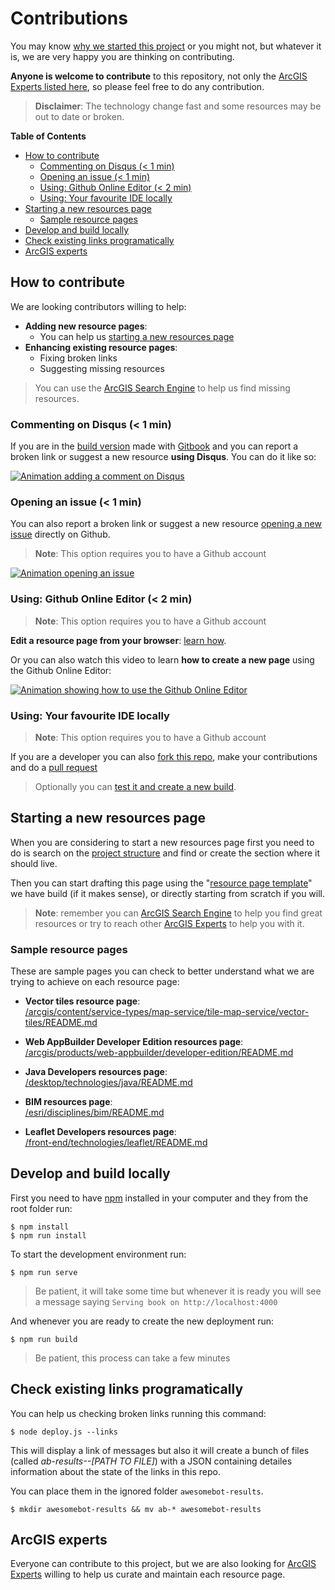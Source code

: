 # Contributions

You may know [why we started this project](https://github.com/hhkaos/awesome-arcgis/tree/master/about) or you might not, but whatever it is, we are very happy you are thinking on contributing.

**Anyone is welcome to contribute** to this repository, not only the [ArcGIS Experts listed here](https://esri-es.github.io/arcgis-experts/), so please feel free to do any contribution.

> **Disclaimer**: The technology change fast and some resources may be out to date or broken.

<!-- START doctoc generated TOC please keep comment here to allow auto update -->
<!-- DON'T EDIT THIS SECTION, INSTEAD RE-RUN doctoc TO UPDATE -->
**Table of Contents**

- [How to contribute](#how-to-contribute)
  - [Commenting on Disqus (< 1 min)](#commenting-on-disqus--1-min)
  - [Opening an issue (< 1 min)](#opening-an-issue--1-min)
  - [Using: Github Online Editor (< 2 min)](#using-github-online-editor--2-min)
  - [Using: Your favourite IDE locally](#using-your-favourite-ide-locally)
- [Starting a new resources page](#starting-a-new-resources-page)
  - [Sample resource pages](#sample-resource-pages)
- [Develop and build locally](#develop-and-build-locally)
- [Check existing links programatically](#check-existing-links-programatically)
- [ArcGIS experts](#arcgis-experts)

<!-- END doctoc generated TOC please keep comment here to allow auto update -->

## How to contribute

We are looking contributors willing to help:

* **Adding new resource pages**:
  * You can help us [starting a new resources page](#starting-a-new-resources-page)
* **Enhancing existing resource pages**:
  * Fixing broken links
  * Suggesting missing resources

> You can use the [ArcGIS Search Engine](https://esri-es.github.io/arcgis-search/) to help us find missing resources.

### Commenting on Disqus (< 1 min)

If you are in the [build version](https://hhkaos.github.io/awesome-arcgis/) made with [Gitbook](https://github.com/GitbookIO/gitbook) and you can report a broken link or suggest a new resource **using Disqus**. You can do it like so:

[![Animation adding a comment on Disqus](https://github.com/hhkaos/awesome-arcgis/blob/master/assets/Contribute%20thru%20disquss.gif?raw=true)](https://www.youtube.com/watch?v=1FBYMX_abhk&index=3&list=PLVfQL04Y8hoILL6FDtB-zM_gHgkJur3kX)

### Opening an issue (< 1 min)

You can also report a broken link or suggest a new resource [opening a new issue](https://github.com/hhkaos/awesome-arcgis/issues/new) directly on Github.

> **Note**: This option requires you to have a Github account

[![Animation opening an issue](https://github.com/hhkaos/awesome-arcgis/blob/master/assets/Opening%20an%20issue.gif?raw=true)](https://www.youtube.com/watch?v=HGyQn3hhfIA&index=2&list=PLVfQL04Y8hoILL6FDtB-zM_gHgkJur3kX)

### Using: Github Online Editor (< 2 min)

> **Note**: This option requires you to have a Github account

**Edit a resource page from your browser**: [learn how](https://help.github.com/articles/editing-files-in-your-repository/).

Or you can also watch this video to learn **how to create a new page** using the Github Online Editor:

[![Animation showing how to use the Github Online Editor](https://github.com/hhkaos/awesome-arcgis/blob/master/assets/Using-%20Github%20Online%20Editor.gif?raw=true)](https://www.youtube.com/watch?v=OndbEzpZ124&t=2s&list=PLVfQL04Y8hoILL6FDtB-zM_gHgkJur3kX&index=1)


### Using: Your favourite IDE locally

> **Note**: This option requires you to have a Github account

If you are a developer you can also [fork this repo](https://help.github.com/articles/fork-a-repo/), make your contributions and do a [pull request](https://help.github.com/articles/about-pull-requests/)

> Optionally you can [test it and create a new build](#develop-and-build-locally).

## Starting a new resources page

When you are considering to start a new resources page first you need to do is search on the [project structure](https://github.com/hhkaos/awesome-arcgis/blob/master/SUMMARY.md) and find or create the section where it should live.

Then you can start drafting this page using the "[resource page template](https://github.com/hhkaos/awesome-arcgis/blob/master/RESOURCE_PAGE_TEMPLATE.md)" we have build (if it makes sense), or directly starting from scratch if you will.

> **Note**: remember you can [ArcGIS Search Engine](https://esri-es.github.io/arcgis-search/) to help you find great resources or try to reach other [ArcGIS Experts](https://esri-es.github.io/arcgis-experts/) to help you with it.

### Sample resource pages

These are sample pages you can check to better understand what we are trying to achieve on each resource page:

* **Vector tiles resource page**:<br> [/arcgis/content/service-types/map-service/tile-map-service/vector-tiles/README.md](https://hhkaos.github.io/awesome-arcgis/arcgis/content/service-types/map-service/tile-map-service/vector-tiles/)

* **Web AppBuilder Developer Edition resources page**:<br> [/arcgis/products/web-appbuilder/developer-edition/README.md](https://github.com/hhkaos/awesome-arcgis/blob/master/arcgis/products/web-appbuilder/developer-edition/README.md)

* **Java Developers resources page**:<br> [/desktop/technologies/java/README.md](https://github.com/hhkaos/awesome-arcgis/tree/master/desktop/technologies/java)

* **BIM resources page**:<br> [/esri/disciplines/bim/README.md](https://github.com/hhkaos/awesome-arcgis/tree/master/esri/disciplines/bim)

* **Leaflet Developers resources page**:<br> [/front-end/technologies/leaflet/README.md](https://github.com/hhkaos/awesome-arcgis/tree/master/front-end/technologies/leaflet)

## Develop and build locally

First you need to have [npm](https://www.npmjs.com/) installed in your computer and they from the root folder run:

```
$ npm install
$ npm run install
```

To start the development environment run:

`$ npm run serve`

> Be patient, it will take some time but whenever it is ready you will see a message saying `Serving book on http://localhost:4000`

And whenever you are ready to create the new deployment run:

`$ npm run build`

> Be patient, this process can take a few minutes

## Check existing links programatically

You can help us checking broken links running this command:

`$ node deploy.js --links`

This will display a link of messages but also it will create a bunch of files (called *ab-results--[PATH TO FILE]*) with a JSON containing detailes information about the state of the links in this repo.

You can place them in the ignored folder `awesomebot-results`.

`$ mkdir awesomebot-results && mv ab-* awesomebot-results`

## ArcGIS experts

Everyone can contribute to this project, but we are also looking for [ArcGIS Experts](https://esri-es.github.io/arcgis-experts/) willing to help us curate and maintain each resource page.
